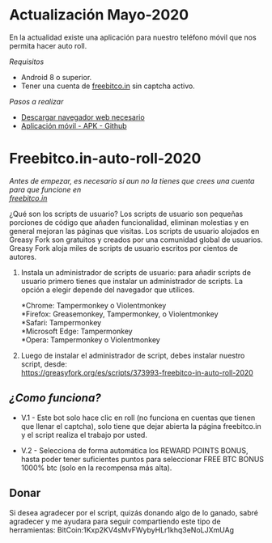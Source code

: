 # Actualización Mayo-2020
En la actualidad existe una aplicación para nuestro teléfono móvil que nos permita hacer auto roll.

*Requisitos*
* Android 8 o superior.
* Tener una cuenta de [freebitco.in](https://freebitco.in/?r=6316189) sin captcha activo.

*Pasos a realizar*
* [Descargar navegador web necesario](https://brave.com/?ref=wui138)
* [Aplicación móvil - APK - Github](https://chlegou.github.io/bitbot/)

# Freebitco.in-auto-roll-2020
*Antes de empezar, es necesario si aun no la tienes que crees una cuenta para que funcione en <br/> [freebitco.in](https://freebitco.in/?r=6316189)*

¿Qué son los scripts de usuario?
Los scripts de usuario son pequeñas porciones de código que añaden funcionalidad, eliminan molestias y en general mejoran las páginas que visitas. Los scripts de usuario alojados en Greasy Fork son gratuitos y creados por una comunidad global de usuarios. Greasy Fork aloja miles de scripts de usuario escritos por cientos de autores.

1) Instala un administrador de scripts de usuario: para añadir scripts de usuario primero tienes que instalar un administrador de scripts. La opción a elegir depende del navegador que utilices.

    *Chrome: Tampermonkey o Violentmonkey <br/>
    *Firefox: Greasemonkey, Tampermonkey, o Violentmonkey<br/>
    *Safari: Tampermonkey<br/>
    *Microsoft Edge: Tampermonkey<br/>
    *Opera: Tampermonkey o Violentmonkey<br/>

2) Luego de instalar el administrador de script, debes instalar nuestro script, desde:<br/>
https://greasyfork.org/es/scripts/373993-freebitco-in-auto-roll-2020

## *¿Como funciona?*
* V.1 - Este bot solo hace clic en roll (no funciona en cuentas que tienen que llenar el captcha), solo tiene que dejar abierta la página freebitco.in y el script realiza el trabajo por usted.

* V.2 - Selecciona de forma automática los REWARD POINTS BONUS, hasta poder tener suficientes puntos para seleccionar FREE BTC BONUS 1000% btc (solo en la recompensa más alta).

## **Donar**

Si desea agradecer por el script, quizás donando algo de lo ganado, sabré agradecer y me ayudara para seguir compartiendo este tipo de herramientas: BitCoin:1Kxp2KV4sMvFWybyHLr1khq3eNoLJXmUAg

